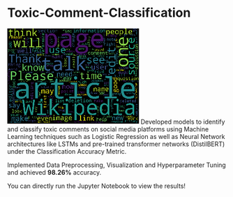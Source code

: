 # Toxic-Comment-Classification

<img src = "./images/intro_image.png">
Developed models to identify and classify toxic comments on social media platforms using Machine Learning techniques such as Logistic Regression as well as Neural Network architectures like LSTMs and pre-trained transformer networks (DistilBERT) under the Classification Accuracy Metric. 

Implemented Data Preprocessing, Visualization and Hyperparameter Tuning and achieved <b>98.26%</b> accuracy.

You can directly run the Jupyter Notebook to view the results!
